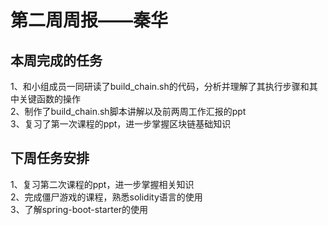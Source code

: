 # 第二周周报——秦华 #
## 本周完成的任务 ##
1、和小组成员一同研读了build_chain.sh的代码，分析并理解了其执行步骤和其中关键函数的操作  
2、制作了build_chain.sh脚本讲解以及前两周工作汇报的ppt  
3、复习了第一次课程的ppt，进一步掌握区块链基础知识
## 下周任务安排 ##
1、复习第二次课程的ppt，进一步掌握相关知识  
2、完成僵尸游戏的课程，熟悉solidity语言的使用  
3、了解spring-boot-starter的使用
